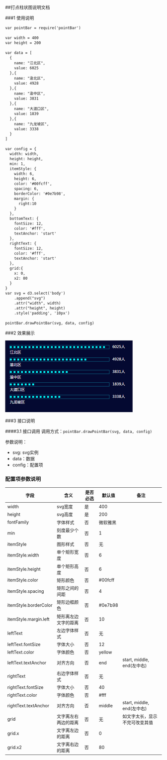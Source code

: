 ##打点柱状图说明文档

###1 使用说明
```
var pointBar = require('pointBar')

var width = 400
var height = 200

var data = [
  {
    name: "江北区",
    value: 6025
  },{
    name: "渝北区",
    value: 4928
  },{
    name: "渝中区",
    value: 3831
  },{
    name: "大渡口区",
    value: 1839
  },{
    name: "九龙坡区",
    value: 3338
  }
]

var config = {
  width: width,
  height: height,
  min: 1,
  itemStyle: {
    width: 6,
    height: 6,
    color: '#00fcff',
    spacing: 6,
    borderColor: '#0e7b98',
    margin: {
      right:10
    }
  },
  bottomText: {
    fontSize: 12,
    color: '#fff',
    textAnchor: 'start'
  },
  rightText: {
    fontSize: 12,
    color: '#fff',
    textAnchor: 'start'
  },
  grid:{
    x: 0,
    x2: 80
  }
}
var svg = d3.select('body')
    .append("svg")
    .attr("width", width)
    .attr("height", height)
    .style('padding', '10px')

pointBar.drawPointBar(svg, data, config)
```

###2 效果展示

![splitBar](img/pointBar.png)

###3 接口说明

####3.1 接口调用
调用方式：`pointBar.drawPointBar(svg, data, config)`

参数说明：

- svg: svg实例
- data：数据
- config：配置项


### 配置项参数说明

| 字段                           | 含义         | 是否必选 | 默认值     | 备注                      |
| ---------------------------- | ---------- | ---- | ------- | ----------------------- |
| width                 | svg宽度      | 是    | 400       |                         |
| height                | svg高度      | 是    | 200       |                         |
| fontFamily            | 字体样式       | 否    | 微软雅黑    |                         |
| min                   | 刻度最少个数     | 否    | 1       |                         |
| itemStyle             | 图形样式       | 否    | 无       |                         |
| itemStyle.width       | 单个矩形宽度     | 否    | 6       |                         |
| itemStyle.height      | 单个矩形高度     | 否    | 6       |                         |
| itemStyle.color       | 矩形颜色       | 否    | #00fcff |                         |
| itemStyle.spacing     | 矩形之间的间距    | 否    | 4       |                         |
| itemStyle.borderColor | 矩形边框颜色     | 否    | #0e7b98 |                         |
| itemStyle.margin.left | 矩形离左边文字的距离 | 否    | 10      |                         |
| leftText              | 左边字体样式     | 否    | 无       |                         |
| leftText.fontSize     | 字体大小       | 否    | 12      |                         |
| leftText.color        | 字体颜色       | 否    | yellow  |                         |
| leftText.textAnchor   | 对齐方向       | 否    | end     | start, middle, end(左中右) |
| rightText             | 右边字体样式     | 否    | 无       |                         |
| rightText.fontSize    | 字体大小       | 否    | 40      |                         |
| rightText.color       | 字体颜色       | 否    | #fff    |                         |
| rightText.textAnchor  | 对齐方向       | 否    | middle  | start, middle, end(左中右) |
| grid                  | 文字离左右两边的距离 | 否    | 无       | 如文字太长，显示不完可改变其值         |
| grid.x                | 文字离左边的距离   | 否    | 0       |                         |
| grid.x2               | 文字离右边的距离   | 否    | 80      |                         |

